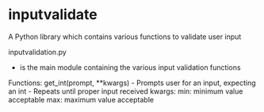 # inputvalidate
A Python library which contains various functions to validate user input

inputvalidation.py
- is the main module containing the various input validation functions

Functions:
    get_int(prompt, **kwargs)
        - Prompts user for an input, expecting an int
        - Repeats until proper input received
        kwargs:
            min: minimum value acceptable
            max: maximum value acceptable
